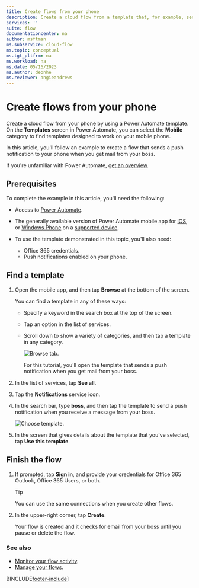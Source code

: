 ```yaml
---
title: Create flows from your phone
description: Create a cloud flow from a template that, for example, sends a push notification when you receive mail from an address that you specify.
services: ''
suite: flow
documentationcenter: na
author: msftman
ms.subservice: cloud-flow
ms.topic: conceptual
ms.tgt_pltfrm: na
ms.workload: na
ms.date: 05/16/2023
ms.author: deonhe
ms.reviewer: angieandrews
---
```


# Create flows from your phone

Create a cloud flow from your phone by using a Power Automate template. On the **Templates** screen in Power Automate, you can select the **Mobile** category to find templates designed to work on your mobile phone.

In this article, you'll follow an example to create a flow that sends a push notification to your phone when you get mail from your boss.

If you're unfamiliar with Power Automate, [get an overview](getting-started.md).

## Prerequisites

To complete the example in this article, you'll need the following:

* Access to [Power Automate](sign-up-sign-in.md).
* The generally available version of Power Automate mobile app for [iOS](https://aka.ms/flowmobiledocsios), or [Windows Phone](https://aka.ms/flowmobilewindows) on a [supported device](getting-started.md#use-the-mobile-app).
* To use the template demonstrated in this topic, you'll also need:
  
  * Office 365 credentials.
  * Push notifications enabled on your phone.

## Find a template

1. Open the mobile app, and then tap **Browse** at the bottom of the screen.
  
    You can find a template in any of these ways:

   * Specify a keyword in the search box at the top of the screen.
   * Tap an option in the list of services.
   * Scroll down to show a variety of categories, and then tap a template in any category.

       ![Browse tab.](./media/mobile-create-flow/browse-tab.png)

     For this tutorial, you'll open the template that sends a push notification when you get mail from your boss.
1. In the list of services, tap **See all**.
1. Tap the **Notifications** service icon.
1. In the search bar, type **boss**, and then tap the template to send a push notification when you receive a message from your boss.

    ![Choose template.](./media/mobile-create-flow/choose-template.png)
1. In the screen that gives details about the template that you've selected, tap **Use this template**.

## Finish the flow
1. If prompted, tap **Sign in**, and provide your credentials for Office 365 Outlook, Office 365 Users, or both.

    >[!TIP]
    >You can use the same connections when you create other flows.

1. In the upper-right corner, tap **Create**.

    Your flow is created and it checks for email from your boss until you pause or delete the flow.

### See also
* [Monitor your flow activity](mobile-monitor-activity.md).
* [Manage your flows](mobile-manage-flows.md).



[!INCLUDE[footer-include](includes/footer-banner.md)]
